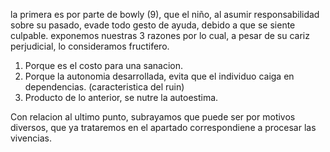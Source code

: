 
la primera es por parte de bowly (9), que el niño, al asumir responsabilidad sobre su pasado, evade todo gesto de ayuda, debido a que se siente culpable. exponemos nuestras 3 razones por lo cual, a pesar de su cariz perjudicial, lo consideramos fructifero. 

1. Porque es el costo para una sanacion.
2. Porque la autonomia desarrollada, evita que el individuo caiga en dependencias. (caracteristica del ruin)
3. Producto de lo anterior, se nutre la autoestima.

Con relacion al ultimo punto, subrayamos que puede ser por motivos diversos, que ya trataremos en el apartado correspondiene a procesar las vivencias.

